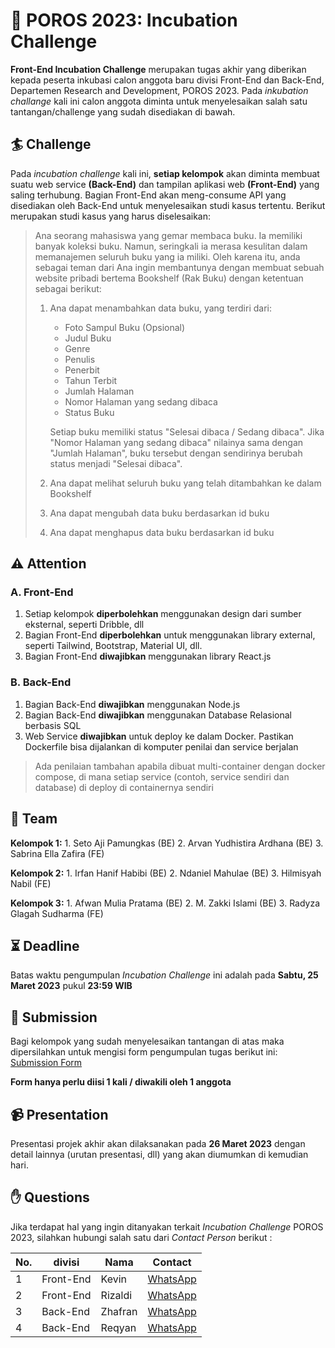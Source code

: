 ﻿# :art: POROS 2023: Incubation Challenge 

**Front-End Incubation Challenge** merupakan tugas akhir yang diberikan kepada peserta inkubasi calon anggota baru divisi Front-End dan Back-End, Departemen Research and Development, POROS 2023. Pada *inkubation challange* kali ini calon anggota diminta untuk menyelesaikan salah satu tantangan/challenge yang sudah disediakan di bawah. 

## :surfer: Challenge 

Pada *incubation challenge* kali ini, **setiap kelompok** akan diminta membuat suatu web service **(Back-End)** dan tampilan aplikasi web **(Front-End)** yang saling terhubung. Bagian Front-End akan meng-consume API yang disediakan oleh Back-End untuk menyelesaikan studi kasus tertentu. Berikut merupakan studi kasus yang harus diselesaikan:

>Ana seorang mahasiswa yang gemar membaca buku. Ia memiliki banyak koleksi buku. Namun, seringkali ia merasa kesulitan dalam memanajemen seluruh buku yang ia miliki. Oleh karena itu, anda sebagai teman dari Ana ingin membantunya  dengan membuat sebuah website pribadi bertema Bookshelf (Rak Buku) dengan ketentuan sebagai berikut:
>1. Ana dapat menambahkan data buku, yang terdiri dari:
>       - Foto Sampul Buku (Opsional)
>       - Judul Buku
>       - Genre
>       - Penulis
>       - Penerbit
>       - Tahun Terbit
>       - Jumlah Halaman
>       - Nomor Halaman yang sedang dibaca
>       - Status Buku 
>       
>       Setiap buku memiliki status "Selesai dibaca / Sedang dibaca". Jika "Nomor Halaman yang sedang dibaca" nilainya sama dengan "Jumlah Halaman", buku tersebut dengan sendirinya berubah status menjadi "Selesai dibaca".
>2. Ana dapat melihat seluruh buku yang telah ditambahkan ke dalam Bookshelf
>3. Ana dapat mengubah data buku berdasarkan id buku
>4. Ana dapat menghapus data buku berdasarkan id buku

## :warning: Attention
### A. Front-End
1. Setiap kelompok **diperbolehkan** menggunakan design dari sumber eksternal, seperti Dribble, dll
2. Bagian Front-End **diperbolehkan** untuk menggunakan library external, seperti Tailwind, Bootstrap, Material UI, dll.
3. Bagian Front-End **diwajibkan** menggunakan library React.js

### B. Back-End
1. Bagian Back-End **diwajibkan** menggunakan Node.js
2. Bagian Back-End **diwajibkan** menggunakan Database Relasional berbasis SQL
3. Web Service **diwajibkan** untuk deploy ke dalam Docker. Pastikan Dockerfile bisa dijalankan di komputer penilai dan service berjalan

>Ada penilaian tambahan apabila dibuat multi-container dengan docker compose, di mana setiap service (contoh, service sendiri dan database) di deploy di containernya sendiri

## :triangular_flag_on_post: Team
**Kelompok 1:**
    1. Seto Aji Pamungkas (BE)
    2. Arvan Yudhistira Ardhana (BE)
    3. Sabrina Ella Zafira (FE)
 
**Kelompok 2:**
    1. Irfan Hanif Habibi (BE)
    2. Ndaniel Mahulae (BE)
    3. Hilmisyah Nabil (FE)
   
**Kelompok 3:**
    1. Afwan Mulia Pratama (BE)
    2. M. Zakki Islami (BE)
    3. Radyza Glagah Sudharma (FE)

## :hourglass_flowing_sand: Deadline

Batas waktu pengumpulan *Incubation Challenge* ini adalah pada **Sabtu, 25 Maret 2023** pukul **23:59 WIB**

## :postbox: Submission

Bagi kelompok yang sudah menyelesaikan tantangan di atas maka dipersilahkan untuk mengisi form pengumpulan tugas berikut ini: [Submission Form](https://forms.gle/rhL6PAMhcFdMqizWA) 

**Form hanya perlu diisi 1 kali / diwakili oleh 1 anggota**

## :video_camera: Presentation
Presentasi projek akhir akan dilaksanakan pada **26 Maret 2023** dengan detail lainnya (urutan presentasi, dll) yang akan diumumkan di kemudian hari.

## :raised_hand: Questions

Jika terdapat hal yang ingin ditanyakan terkait *Incubation Challenge* POROS 2023, silahkan hubungi salah satu dari *Contact Person* berikut :

|No.|divisi|Nama|Contact|
|--|--|--|--|
|1|Front-End|Kevin|[WhatsApp](https://wa.me/6281380859045)|
|2|Front-End|Rizaldi|[WhatsApp](https://wa.me/6281392792854)|
|3|Back-End|Zhafran|[WhatsApp](https://wa.me/6281355628049)|
|4|Back-End|Reqyan|[WhatsApp](https://wa.me/6282111101440)|
